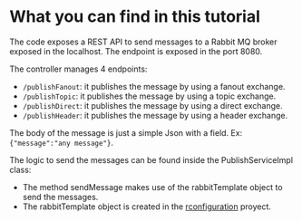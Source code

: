 # What you can find in this tutorial
The code exposes a REST API to send messages to a Rabbit MQ broker exposed in the localhost. The endpoint is exposed in the port 8080.

The controller manages 4 endpoints:
- `/publishFanout`: it publishes the message by using a fanout exchange.
- `/publishTopic`: it publishes the message by using a topic exchange.
- `/publishDirect`: it publishes the message by using a direct exchange.
- `/publishHeader`: it publishes the message by using a header exchange.

The body of the message is just a simple Json with a field. Ex: `{"message":"any message"}`.

The logic to send the messages can be found inside the PublishServiceImpl class:
- The method sendMessage makes use of the rabbitTemplate object to send the messages.
- The rabbitTemplate object is created in the [rconfiguration](https://github.com/ManuMyGit/CodingTutorials/tree/main/microservices/eventdriven/rabbitmq/configuration) proyect. 